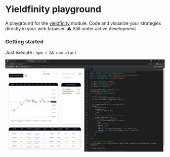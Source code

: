 # Yieldfinity playground

A playground for the [yieldfinity](https://www.npmjs.com/package/yieldfinity) module. Code and visualize your strategies directly in your web browser. ⚠ Still under active development

### Getting started

Just execute :
`npm i && npm start`


![Backtester](https://raw.githubusercontent.com/fabiensabatie/backtester-front/main/public/images/backtester.png)
